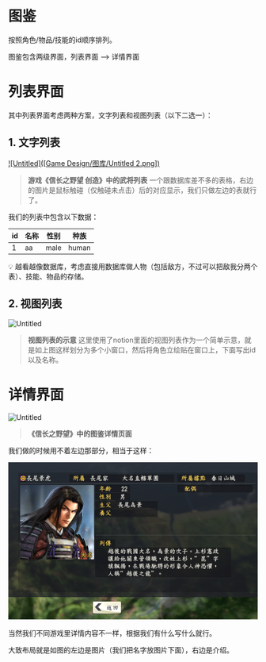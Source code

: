 # 图鉴

按照角色/物品/技能的id顺序排列。

图鉴包含两级界面，列表界面 —> 详情界面

# 列表界面

其中列表界面考虑两种方案，文字列表和视图列表（以下二选一）：

## 1. 文字列表

[![Untitled]([Game Design/图库/Untitled 2.png])](https://github.com/Embraccce/Wisdom-and-Valor-Three-Kingdoms/blob/main/Game%20Design/%E5%9B%BE%E5%BA%93/Untitled%202.png?raw=true)

> **游戏《信长之野望 创造》中的武将列表**
一个跟数据库差不多的表格，右边的图片是鼠标触碰（仅触碰未点击）后的对应显示，我们只做左边的表就行了。
> 

我们的列表中包含以下数据：

| id | 名称 | 性别 | 种族 |
| --- | --- | --- | --- |
| 1 | aa | male | human |

<aside>
💡 越看越像数据库，考虑直接用数据库做人物（包括敌方，不过可以把敌我分两个表）、技能、物品的存储。

</aside>

## 2. 视图列表

![Untitled](Untitled%201%201.png)

> **视图列表的示意**
这里使用了notion里面的视图列表作为一个简单示意，就是如上图这样划分为多个小窗口，然后将角色立绘贴在窗口上，下面写出id以及名称。
> 

# 详情界面

![Untitled](Untitled%202%201.png)

> **《信长之野望》中的图鉴详情页面**
> 

我们做的时候用不着左边那部分，相当于这样：

![Untitled](Game%20Design/图库/Untitled%203.png)

当然我们不同游戏里详情内容不一样，根据我们有什么写什么就行。

大致布局就是如图的左边是图片（我们把名字放图片下面），右边是介绍。
